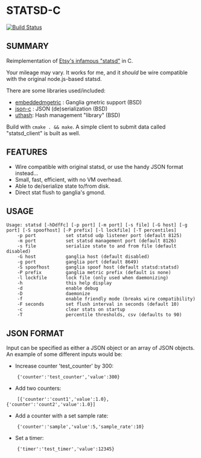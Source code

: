 STATSD-C
========

[![Build Status](https://secure.travis-ci.org/jbuchbinder/statsd-c.png)](http://travis-ci.org/jbuchbinder/statsd-c)

SUMMARY
-------

Reimplementation of [Etsy's infamous "statsd"](http://github.com/etsy/statsd) in C.

Your mileage may vary. It works for me, and it *should* be wire compatible with the original node.js-based statsd.

There are some libraries used/included:

* [embeddedmgetric](http://code.google.com/p/embeddedgmetric/) : Ganglia gmetric support (BSD)
* [json-c](http://oss.metaparadigm.com/json-c/) : JSON (de)serialization (BSD)
* [uthash](http://uthash.sourceforge.net/ ): Hash management "library" (BSD)

Build with `cmake . && make`. A simple client to submit data called
"statsd_client" is built as well.

FEATURES
--------

* Wire compatible with original statsd, or use the handy JSON format instead...
* Small, fast, efficient, with no VM overhead.
* Able to de/serialize state to/from disk.
* Direct stat flush to ganglia's gmond.

USAGE
-----

    Usage: statsd [-hDdfFc] [-p port] [-m port] [-s file] [-G host] [-g port] [-S spoofhost] [-P prefix] [-l lockfile] [-T percentiles]
        -p port           set statsd udp listener port (default 8125)
        -m port           set statsd management port (default 8126)
        -s file           serialize state to and from file (default disabled)
        -G host           ganglia host (default disabled)
        -g port           ganglia port (default 8649)
        -S spoofhost      ganglia spoof host (default statsd:statsd)
        -P prefix         ganglia metric prefix (default is none)
        -l lockfile       lock file (only used when daemonizing)
        -h                this help display
        -d                enable debug
        -D                daemonize
        -f                enable friendly mode (breaks wire compatibility)
        -F seconds        set flush interval in seconds (default 10)
        -c                clear stats on startup
        -T                percentile thresholds, csv (defaults to 90)

JSON FORMAT
-----------

Input can be specified as either a JSON object or an array of JSON objects.
An example of some different inputs would be:

* Increase counter 'test_counter' by 300:

```
    {'counter':'test_counter','value':300}
```

* Add two counters:

```
    [{'counter':'count1','value':1.0},{'counter':'count2','value':1.0}]
```

* Add a counter with a set sample rate:

```
    {'counter':'sample','value':5,'sample_rate':10}
```

* Set a timer:

```
    {'timer':'test_timer','value':12345}
```

